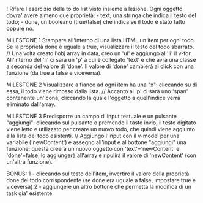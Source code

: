 ! Rifare l'esercizio della to do list visto insieme a lezione.
Ogni oggetto dovra' avere almeno due proprietà:
    - text, una stringa che indica il testo del todo;
    - done, un booleano (true/false) che indica se il todo è stato fatto oppure no.

MILESTONE 1
Stampare all'interno di una lista HTML un item per ogni todo.
Se la proprietà done è uguale a true, visualizzare il testo del todo sbarrato.
// Una volta creato l'obj array in data, creo un 'ul' e aggiungo al 'li' il v-for.
    All'interno del 'li' ci sarà un 'p' a cui è collegato 'text' e che avrà una classe a seconda del valore di 'done'. Il valore di 'done' cambierà al click con una funzione (da true a false e viceversa).

MILESTONE 2
Visualizzare a fianco ad ogni item ha una "x": cliccando su di essa, il todo viene rimosso dalla lista.
// Accanto al 'p' ci sarà uno 'span' contenente un'icona, cliccando la quale l'oggetto a quell'indice verrà eliminato dall'array.

MILESTONE 3
Predisporre un campo di input testuale e un pulsante "aggiungi": cliccando sul pulsante o premendo il tasto invio, il testo digitato viene letto e utilizzato per creare un nuovo todo, che quindi viene aggiunto alla lista dei todo esistenti.
// Aggiungo l'input con il v-model per una variabile ('newContent') e assegno all'input e al bottone "aggiungi" una funzione: questa creerà un nuovo oggetto con 'text'='newContent' e 'done'=false, lo aggiungerà all'array e ripulirà il valore di 'newContent' (con un'altra funzione).

BONUS:
1 - cliccando sul testo dell'item, invertire il valore della proprietà done del todo corrispondente (se done era uguale a false, impostare true e viceversa)
2 -  aggiungere un altro bottone che permetta la modifica di un task gia' esistente